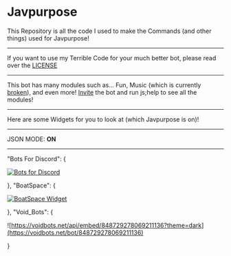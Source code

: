 # Javpurpose
This Repository is all the code I used to make the Commands (and other things) used for Javpurpose!

------------------------------------------------------------

If you want to use my Terrible Code for your much better bot, please read over the [LICENSE](https://github.com/Yoshiboi18303/Javpurpose/blob/main/LICENSE)

------------------------------------------------------------

This bot has many modules such as... Fun, Music (which is currently [broken](https://discord.com/channels/849201142902292500/849839861346729995/856990963024920606)), and even more! [Invite](https://discord.com/oauth2/authorize?client_id=848729278069211136&scope=bot&permissions=4667600118) the bot and run js;help to see all the modules!

------------------------------------------------------------

Here are some Widgets for you to look at (which Javpurpose is on)!

------------------------------------------------------------

JSON MODE: **ON**

------------------------------------------------------------

"Bots For Discord": {

[![Bots for Discord](https://botsfordiscord.com/api/bot/848729278069211136/widget)](https://botsfordiscord.com/bots/848729278069211136)

},
"BoatSpace": {

[![BoatSpace Widget](https://boatspace.xyz/api/bots/848729278069211136/widget)](https://boatspace.xyz/bots/848729278069211136)

},
"Void_Bots": {

![https://voidbots.net/api/embed/848729278069211136?theme=dark](https://voidbots.net/bot/848729278069211136)

}

